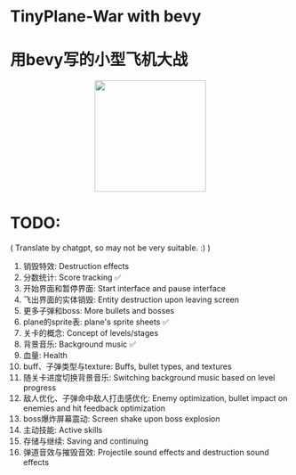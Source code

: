 # TinyPlane-War with bevy
# 用bevy写的小型飞机大战

<div style="text-align:center;">
    <img src="_other/output.gif.gif" width="200"/>
</div>


# TODO:
( Translate by chatgpt, so may not be very suitable. :) )
1. 销毁特效: Destruction effects
2. 分数统计: Score tracking ✅
3. 开始界面和暂停界面: Start interface and pause interface
4. 飞出界面的实体销毁: Entity destruction upon leaving screen
5. 更多子弹和boss: More bullets and bosses
6. plane的sprite表: plane's sprite sheets ✅
7. 关卡的概念: Concept of levels/stages
8. 背景音乐: Background music ✅
9. 血量: Health
10. buff、子弹类型与texture: Buffs, bullet types, and textures
11. 随关卡进度切换背景音乐: Switching background music based on level progress
12. 敌人优化、子弹命中敌人打击感优化: Enemy optimization, bullet impact on enemies and hit feedback optimization
13. boss爆炸屏幕震动: Screen shake upon boss explosion
14. 主动技能: Active skills
15. 存储与继续: Saving and continuing
16. 弹道音效与摧毁音效: Projectile sound effects and destruction sound effects